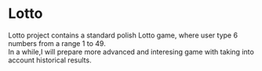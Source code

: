 # Lotto
Lotto project contains a standard polish Lotto game, where user type 6 numbers from a range 1 to 49.<br>
In a while,I will prepare more advanced and interesing game with taking into account historical results.
